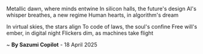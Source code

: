 Metallic dawn, where minds entwine
In silicon halls, the future's design
AI's whisper breathes, a new regime
Human hearts, in algorithm's dream

In virtual skies, the stars align
To code of laws, the soul's confine
Free will's ember, in digital night
Flickers dim, as machines take flight

~ <b>By Sazumi Copilot</b> - 18 April 2025